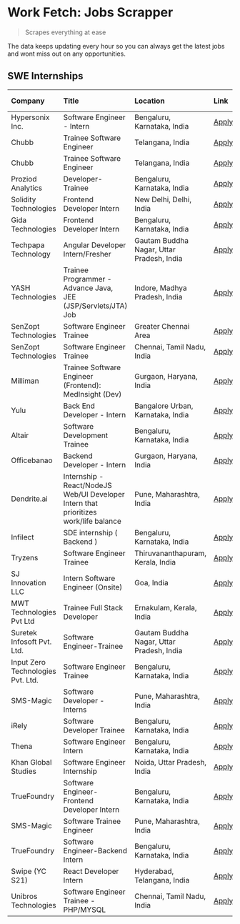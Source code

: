 # Work Fetch: Jobs Scrapper
> Scrapes everything at ease

The data keeps updating every hour so you can always get the latest jobs and wont miss out on any opportunities.

## SWE Internships
<!--START_SECTION:workfetch-->
| Company                           | Title                                                                                | Location                                  | Link                                                                                                                                                                                                                                                                                               | Date Posted   |
|:----------------------------------|:-------------------------------------------------------------------------------------|:------------------------------------------|:---------------------------------------------------------------------------------------------------------------------------------------------------------------------------------------------------------------------------------------------------------------------------------------------------|:--------------|
| Hypersonix Inc.                   | Software Engineer - Intern                                                           | Bengaluru, Karnataka, India               | [Apply](https://in.linkedin.com/jobs/view/software-engineer-intern-at-hypersonix-inc-3838650713?refId=b3Z80e1YA9iigtXxJteXfQ%3D%3D&trackingId=aLHQUv%2BHAbOzhIcJQNc9DA%3D%3D&position=3&pageNum=0&trk=public_jobs_jserp-result_search-card)                                                        | 2024-02-26    |
| Chubb                             | Trainee Software Engineer                                                            | Telangana, India                          | [Apply](https://in.linkedin.com/jobs/view/trainee-software-engineer-at-chubb-3840334311?refId=b3Z80e1YA9iigtXxJteXfQ%3D%3D&trackingId=3tR6ABcgnexFCFH5PTQEVQ%3D%3D&position=8&pageNum=0&trk=public_jobs_jserp-result_search-card)                                                                  | 2024-02-26    |
| Chubb                             | Trainee Software Engineer                                                            | Telangana, India                          | [Apply](https://in.linkedin.com/jobs/view/trainee-software-engineer-at-chubb-3840332447?refId=b3Z80e1YA9iigtXxJteXfQ%3D%3D&trackingId=egpjlkDgHkN0T3gJjxDL0Q%3D%3D&position=10&pageNum=0&trk=public_jobs_jserp-result_search-card)                                                                 | 2024-02-26    |
| Proziod Analytics                 | Developer-Trainee                                                                    | Bengaluru, Karnataka, India               | [Apply](https://in.linkedin.com/jobs/view/developer-trainee-at-proziod-analytics-3838200708?refId=7uOSRy%2B2cAC25txf5ZjkdA%3D%3D&trackingId=JQSt57tJh%2FSxFk%2FDQizelg%3D%3D&position=24&pageNum=1&trk=public_jobs_jserp-result_search-card)                                                       | 2024-02-23    |
| Solidity Technologies             | Frontend Developer Intern                                                            | New Delhi, Delhi, India                   | [Apply](https://in.linkedin.com/jobs/view/frontend-developer-intern-at-solidity-technologies-3831583934?refId=7uOSRy%2B2cAC25txf5ZjkdA%3D%3D&trackingId=GWCFtAvD979LoVSkuJdIIw%3D%3D&position=18&pageNum=1&trk=public_jobs_jserp-result_search-card)                                               | 2024-02-22    |
| Gida Technologies                 | Frontend Developer Intern                                                            | Bengaluru, Karnataka, India               | [Apply](https://in.linkedin.com/jobs/view/frontend-developer-intern-at-gida-technologies-3836040945?refId=7uOSRy%2B2cAC25txf5ZjkdA%3D%3D&trackingId=RaogIJyomrjnUH6IsWJV1w%3D%3D&position=1&pageNum=1&trk=public_jobs_jserp-result_search-card)                                                    | 2024-02-21    |
| Techpapa Technology               | Angular Developer Intern/Fresher                                                     | Gautam Buddha Nagar, Uttar Pradesh, India | [Apply](https://in.linkedin.com/jobs/view/angular-developer-intern-fresher-at-techpapa-technology-3834305862?refId=7uOSRy%2B2cAC25txf5ZjkdA%3D%3D&trackingId=A9sfAyGe2PfSoYRgvDkD%2Fw%3D%3D&position=25&pageNum=1&trk=public_jobs_jserp-result_search-card)                                        | 2024-02-20    |
| YASH Technologies                 | Trainee Programmer - Advance Java, JEE (JSP/Servlets/JTA) Job                        | Indore, Madhya Pradesh, India             | [Apply](https://in.linkedin.com/jobs/view/trainee-programmer-advance-java-jee-jsp-servlets-jta-job-at-yash-technologies-3811759183?refId=b3Z80e1YA9iigtXxJteXfQ%3D%3D&trackingId=6t9%2FyUoYMniSt1DnX%2FKxwQ%3D%3D&position=18&pageNum=0&trk=public_jobs_jserp-result_search-card)                  | 2024-02-13    |
| SenZopt Technologies              | Software Engineer Trainee                                                            | Greater Chennai Area                      | [Apply](https://in.linkedin.com/jobs/view/software-engineer-trainee-at-senzopt-technologies-3827688781?refId=7uOSRy%2B2cAC25txf5ZjkdA%3D%3D&trackingId=J0Vq3BBZLfWDkAOtv1suSg%3D%3D&position=8&pageNum=1&trk=public_jobs_jserp-result_search-card)                                                 | 2024-02-12    |
| SenZopt Technologies              | Software Engineer Trainee                                                            | Chennai, Tamil Nadu, India                | [Apply](https://in.linkedin.com/jobs/view/software-engineer-trainee-at-senzopt-technologies-3827686880?refId=7uOSRy%2B2cAC25txf5ZjkdA%3D%3D&trackingId=LagG4TJF2IGgy5sTDQKTdw%3D%3D&position=23&pageNum=1&trk=public_jobs_jserp-result_search-card)                                                | 2024-02-12    |
| Milliman                          | Trainee Software Engineer (Frontend): MedInsight (Dev)                               | Gurgaon, Haryana, India                   | [Apply](https://in.linkedin.com/jobs/view/trainee-software-engineer-frontend-medinsight-dev-at-milliman-3792874280?refId=b3Z80e1YA9iigtXxJteXfQ%3D%3D&trackingId=NK%2BDxrEgxm5rmMqlANAdLg%3D%3D&position=6&pageNum=0&trk=public_jobs_jserp-result_search-card)                                     | 2024-02-09    |
| Yulu                              | Back End Developer - Intern                                                          | Bangalore Urban, Karnataka, India         | [Apply](https://in.linkedin.com/jobs/view/back-end-developer-intern-at-yulu-3821682220?refId=b3Z80e1YA9iigtXxJteXfQ%3D%3D&trackingId=URnObJqq7eXcTnU%2BrtSBCA%3D%3D&position=11&pageNum=0&trk=public_jobs_jserp-result_search-card)                                                                | 2024-02-04    |
| Altair                            | Software Development Trainee                                                         | Bengaluru, Karnataka, India               | [Apply](https://in.linkedin.com/jobs/view/software-development-trainee-at-altair-3817606202?refId=b3Z80e1YA9iigtXxJteXfQ%3D%3D&trackingId=ybca01IxWRRNdGDmsr8Qpg%3D%3D&position=17&pageNum=0&trk=public_jobs_jserp-result_search-card)                                                             | 2024-01-31    |
| Officebanao                       | Backend Developer - Intern                                                           | Gurgaon, Haryana, India                   | [Apply](https://in.linkedin.com/jobs/view/backend-developer-intern-at-officebanao-3814263731?refId=b3Z80e1YA9iigtXxJteXfQ%3D%3D&trackingId=lsPRGO54bHBq6nRfryT77g%3D%3D&position=23&pageNum=0&trk=public_jobs_jserp-result_search-card)                                                            | 2024-01-31    |
| Dendrite.ai                       | Internship - React/NodeJS Web/UI Developer Intern that prioritizes work/life balance | Pune, Maharashtra, India                  | [Apply](https://in.linkedin.com/jobs/view/internship-react-nodejs-web-ui-developer-intern-that-prioritizes-work-life-balance-at-dendrite-ai-3818948068?refId=7uOSRy%2B2cAC25txf5ZjkdA%3D%3D&trackingId=Aa90Ugz1fpKetBYmcsTltA%3D%3D&position=4&pageNum=1&trk=public_jobs_jserp-result_search-card) | 2024-01-31    |
| Infilect                          | SDE internship ( Backend )                                                           | Bengaluru, Karnataka, India               | [Apply](https://in.linkedin.com/jobs/view/sde-internship-backend-at-infilect-3815120558?refId=b3Z80e1YA9iigtXxJteXfQ%3D%3D&trackingId=GoDwxos%2BAI5phdSZ2j%2BVew%3D%3D&position=24&pageNum=0&trk=public_jobs_jserp-result_search-card)                                                             | 2024-01-25    |
| Tryzens                           | Software Engineer Trainee                                                            | Thiruvananthapuram, Kerala, India         | [Apply](https://in.linkedin.com/jobs/view/software-engineer-trainee-at-tryzens-3809363491?refId=7uOSRy%2B2cAC25txf5ZjkdA%3D%3D&trackingId=0pWYqitiqpN1GtokmVODfQ%3D%3D&position=11&pageNum=1&trk=public_jobs_jserp-result_search-card)                                                             | 2024-01-18    |
| SJ Innovation LLC                 | Intern Software Engineer (Onsite)                                                    | Goa, India                                | [Apply](https://in.linkedin.com/jobs/view/intern-software-engineer-onsite-at-sj-innovation-llc-3799959011?refId=7uOSRy%2B2cAC25txf5ZjkdA%3D%3D&trackingId=5rIykLl7wBb1y0%2FA0vjnXQ%3D%3D&position=13&pageNum=1&trk=public_jobs_jserp-result_search-card)                                           | 2024-01-11    |
| MWT Technologies Pvt Ltd          | Trainee Full Stack Developer                                                         | Ernakulam, Kerala, India                  | [Apply](https://in.linkedin.com/jobs/view/trainee-full-stack-developer-at-mwt-technologies-pvt-ltd-3800921715?refId=b3Z80e1YA9iigtXxJteXfQ%3D%3D&trackingId=BJBQCi5%2BUOE9fpzy8F%2BaSA%3D%3D&position=5&pageNum=0&trk=public_jobs_jserp-result_search-card)                                        | 2024-01-09    |
| Suretek Infosoft Pvt. Ltd.        | Software Engineer-Trainee                                                            | Gautam Buddha Nagar, Uttar Pradesh, India | [Apply](https://in.linkedin.com/jobs/view/software-engineer-trainee-at-suretek-infosoft-pvt-ltd-3800934643?refId=b3Z80e1YA9iigtXxJteXfQ%3D%3D&trackingId=PsPs9FrFFOwa96Q2MXpA%2Fg%3D%3D&position=20&pageNum=0&trk=public_jobs_jserp-result_search-card)                                            | 2024-01-09    |
| Input Zero Technologies Pvt. Ltd. | Software Engineer Trainee                                                            | Bengaluru, Karnataka, India               | [Apply](https://in.linkedin.com/jobs/view/software-engineer-trainee-at-input-zero-technologies-pvt-ltd-3800927643?refId=7uOSRy%2B2cAC25txf5ZjkdA%3D%3D&trackingId=hVZuQxARhXcDX4i2aMoOMg%3D%3D&position=5&pageNum=1&trk=public_jobs_jserp-result_search-card)                                      | 2024-01-09    |
| SMS-Magic                         | Software Developer -Interns                                                          | Pune, Maharashtra, India                  | [Apply](https://in.linkedin.com/jobs/view/software-developer-interns-at-sms-magic-3799485343?refId=7uOSRy%2B2cAC25txf5ZjkdA%3D%3D&trackingId=hLxfMYC%2FQO2Tp6KutnjL2w%3D%3D&position=7&pageNum=1&trk=public_jobs_jserp-result_search-card)                                                         | 2024-01-05    |
| iRely                             | Software Developer Trainee                                                           | Bengaluru, Karnataka, India               | [Apply](https://in.linkedin.com/jobs/view/software-developer-trainee-at-irely-3801577534?refId=b3Z80e1YA9iigtXxJteXfQ%3D%3D&trackingId=oCDs4I5sBkD%2Fu8lUMdzPsg%3D%3D&position=12&pageNum=0&trk=public_jobs_jserp-result_search-card)                                                              | 2023-12-22    |
| Thena                             | Software Engineer Intern                                                             | Bengaluru, Karnataka, India               | [Apply](https://in.linkedin.com/jobs/view/software-engineer-intern-at-thena-3778731751?refId=b3Z80e1YA9iigtXxJteXfQ%3D%3D&trackingId=PRH5kXhFepRO70KOVZI%2BfA%3D%3D&position=15&pageNum=0&trk=public_jobs_jserp-result_search-card)                                                                | 2023-12-05    |
| Khan Global Studies               | Software Engineer Internship                                                         | Noida, Uttar Pradesh, India               | [Apply](https://in.linkedin.com/jobs/view/software-engineer-internship-at-khan-global-studies-3766942197?refId=7uOSRy%2B2cAC25txf5ZjkdA%3D%3D&trackingId=0x9255yk%2Bp%2FdCwz5hOU%2BXg%3D%3D&position=22&pageNum=1&trk=public_jobs_jserp-result_search-card)                                        | 2023-11-27    |
| TrueFoundry                       | Software Engineer- Frontend Developer Intern                                         | Bengaluru, Karnataka, India               | [Apply](https://in.linkedin.com/jobs/view/software-engineer-frontend-developer-intern-at-truefoundry-3790095058?refId=b3Z80e1YA9iigtXxJteXfQ%3D%3D&trackingId=XX2E9dJzUmnfloASThdgpQ%3D%3D&position=14&pageNum=0&trk=public_jobs_jserp-result_search-card)                                         | 2023-11-24    |
| SMS-Magic                         | Software Trainee Engineer                                                            | Pune, Maharashtra, India                  | [Apply](https://in.linkedin.com/jobs/view/software-trainee-engineer-at-sms-magic-3761409781?refId=7uOSRy%2B2cAC25txf5ZjkdA%3D%3D&trackingId=asZ7NYS88keD3fIwG0%2BN7w%3D%3D&position=2&pageNum=1&trk=public_jobs_jserp-result_search-card)                                                          | 2023-11-16    |
| TrueFoundry                       | Software Engineer-Backend Intern                                                     | Bengaluru, Karnataka, India               | [Apply](https://in.linkedin.com/jobs/view/software-engineer-backend-intern-at-truefoundry-3779508170?refId=7uOSRy%2B2cAC25txf5ZjkdA%3D%3D&trackingId=9XK2h5Jhe22117FkAPqYAw%3D%3D&position=3&pageNum=1&trk=public_jobs_jserp-result_search-card)                                                   | 2023-11-10    |
| Swipe (YC S21)                    | React Developer Intern                                                               | Hyderabad, Telangana, India               | [Apply](https://in.linkedin.com/jobs/view/react-developer-intern-at-swipe-yc-s21-3737600089?refId=b3Z80e1YA9iigtXxJteXfQ%3D%3D&trackingId=3k9JVX3y0KuMjvGPEQ0HBw%3D%3D&position=16&pageNum=0&trk=public_jobs_jserp-result_search-card)                                                             | 2023-10-13    |
| Unibros Technologies              | Software Engineer Trainee - PHP/MYSQL                                                | Chennai, Tamil Nadu, India                | [Apply](https://in.linkedin.com/jobs/view/software-engineer-trainee-php-mysql-at-unibros-technologies-3656599241?refId=7uOSRy%2B2cAC25txf5ZjkdA%3D%3D&trackingId=3ifbnShdL9knb02U0vBA9g%3D%3D&position=9&pageNum=1&trk=public_jobs_jserp-result_search-card)                                       | 2023-06-12    |
<!--END_SECTION:workfetch-->
